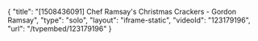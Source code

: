 {
    "title": "[1508436091] Chef Ramsay's Christmas Crackers - Gordon Ramsay",
    "type": "solo",
    "layout": "iframe-static",
    "videoId": "123179196",
    "url": "\/tvpembed\/123179196"
}